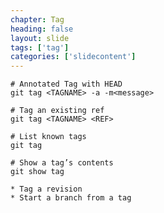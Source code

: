```yaml
---
chapter: Tag
heading: false
layout: slide
tags: ['tag']
categories: ['slidecontent']
---
```


	# Annotated Tag with HEAD
	git tag <TAGNAME> -a -m<message>

	# Tag an existing ref
	git tag <TAGNAME> <REF>

	# List known tags
	git tag

	# Show a tag’s contents
	git show tag

	* Tag a revision
	* Start a branch from a tag